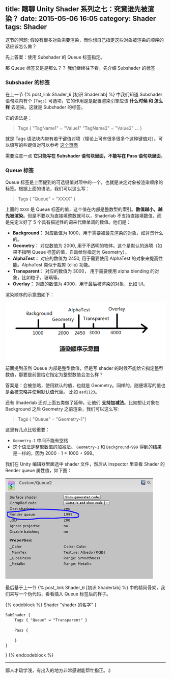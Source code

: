 title: 瞎聊 Unity Shader 系列之七：究竟谁先被渲染？
date: 2015-05-06 16:05
category: Shader
tags: Shader
---

这节的问题: 假设有很多对象需要渲染，而你想自己指定这些对象被渲染的顺序的话应该怎么做？

先上答案：使用 Subshader 的 Queue 标签指定。

那 Queue 标签又是是那么？？ 我们继续往下看，先介绍 Subshader 的标签

### Subshader 的标签

在上一节 {% post_link Shader_6 [初识 Shaderlab] %} 中我们知道 Subshader 语句块内有个 `[Tags]` 可选项，它的作用是是配置渲染引擎应该 **什么时候 和 怎么样** 去渲染。这就是 Subshader 的标签。

它的语法是：

> Tags { "TagName1" = "Value1" "TagName2" = "Value2" ... }

就是 Tags 语法块内带有若干键值对项（理论上可有很多很多个这种键值对）。可以填写的些键值对可以参考 [这个页面](http://docs.unity3d.com/Manual/SL-SubshaderTags.html)

需要注意一点 **它只能写在 Subshader 语句块里面，不能写在 Pass 语句块里面**。

### Queue 标签

Queue 标签是上面提到的可选键值对项中的一个，也就是决定对象被渲染顺序的标签。根据上面的语法，我们可以这么写：

> Tags { "Queue" = "XXXX" }

上面的 `XXXX` 是 Queue 标签的值，这个值在内部是整数型的索引。**数值越小，越先被渲染**。但是不要以为直接填整数就可以，Shaderlab 不支持直接填数值，而是先定义好了 5 个具有描述性的词来代替单调的数值。他们是：

- **Background：** 对应数值为 1000，用于需要被最先渲染的对象，如背景什么的。
- **Geometry：** 对应数值为 2000, 用于不透明的物体。这个是默认的选项（如果不指明 Queue 标签的值，自动给你指定为 Geometry）。
- **AlphaTest：** 对应的数值为 2450, 用于需要使用 AlphaTest 的对象来提高性能。AlphaTest 类似于裁剪 (clip) 功能。
- **Transparent：** 对应的数值为 3000， 用于需要使用 alpha blending 的对象，比如粒子，玻璃等。
- **Overlay：** 对应的数值为 4000，用于最后被渲染的对象，比如 UI。

渲染顺序的示意图如下：

![queue](/images/Shader/7/queue.png)

前面提到虽然 Queue 内部是整型数值，但是写 shader 的时候不能给它指定整型数值，那要是前置给它指定为整型数值会怎么样？

答案是：会被忽略，使用默认的值，也就是 Geometry。同样的，随便填写的值也是会被忽略并使用默认值代替。 比如 `asd1123`。

还有 Shaderlab 还对上面五类做了延伸，让他们 **支持加减法**。比如想让对象在 Background 之后 Geometry 之前渲染，我们可以这么写:

> Tags { "Queue" = "Geometry-1"}

这里有几点比较重要：

- `Geometry-1` 中间不能有空格
- 这个语法是整型数值的加减法。 `Geometry-1` 和 `Background+999` 得到的结果是一样的，因为 2000 - 1 = 1000 + 999。

我们在 Unity 编辑器里面选中 shader 文件，然后从 Inspector 里查看 Shader 的 Render queue 属性值，如下图：

![render queue](/images/Shader/7/geometry_1.png)

最后基于上一节 {% post_link Shader_6 [初识 Shaderlab] %} 中的精简骨架，我们来写一个伪代码，看看插入 Queue 标签后的样子。  

{% codeblock %}
Shader "shader 的名字" {

    SubShader {
        Tags { "Queue" = "Transparent" }

        Pass {

        }
    }
}
{% endcodeblock %}

<hr>
鄙人才疏学浅，有出入的地方非常感谢能帮忙指正。:)
